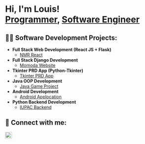 <h1>Hi, I'm Louis! <br/><a href="https://github.com/louisadouli">Programmer</a>, <a href="https://www.linkedin.com/in/louisadouli/">Software Engineer</a>

<h2>👨‍💻 Software Development Projects:</h2>

- <b>Full Stack Web Development (React JS + Flask)</b>
  - [NMR React](https://github.com/louisadouli/nmr_react)
- <b>Full Stack Django Development</b>
  - [Momoda Website](https://github.com/louisadouli/momoda)
- <b>Tkinter PRD App (Python-Tkinter) </b>
  - [Tkinter PRD App](https://github.com/miladNemati-1/tkinter_prd_app)
- <b>Java OOP Development</b>
  - [Java Game Project](https://github.com/louisadouli/java_game_project)
- <b>Android Development</b>
  - [Android Applocation](https://github.com/louisadouli/android_duress)
- <b>Python Backend Development</b>
  - [IUPAC Backend](https://github.com/louisadouli/iupac_database_backend)



<h2> 🤳 Connect with me:</h2>


[<img align="left" alt="JoshMadakor | LinkedIn" width="22px" src="https://cdn.jsdelivr.net/npm/simple-icons@v3/icons/linkedin.svg" />][linkedin]



[linkedin]: https://linkedin.com/in/louisadouli

<!--
**louisadouli/louisadouli** is a ✨ _special_ ✨ repository because its `README.md` (this file) appears on your GitHub profile.

Here are some ideas to get you started:

- 🔭 I’m currently working on ...
- 🌱 I’m currently learning ...
- 👯 I’m looking to collaborate on ...
- 🤔 I’m looking for help with ...
- 💬 Ask me about ...
- 📫 How to reach me: ...
- 😄 Pronouns: ...
- ⚡ Fun fact: ...
-->
